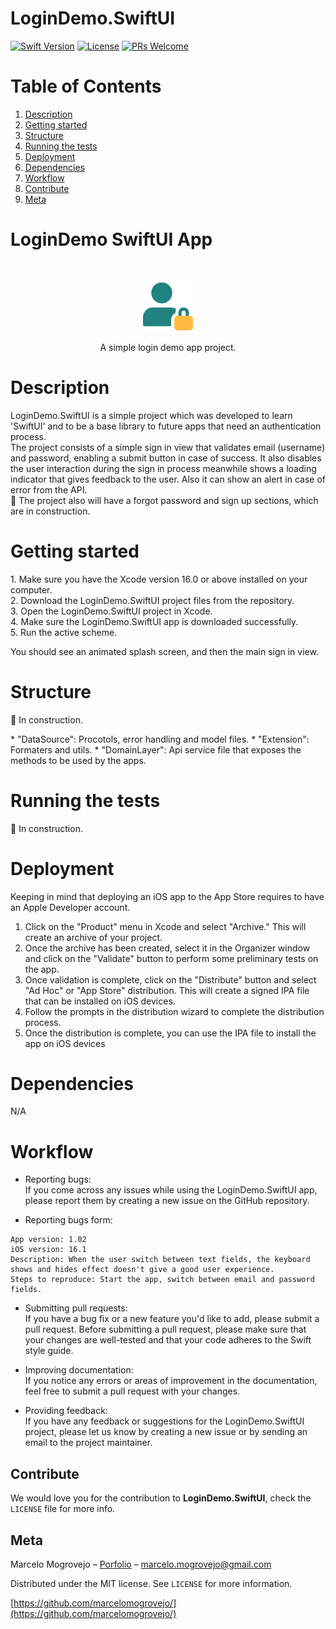 # LoginDemo.SwiftUI


[![Swift Version][swift-image]][swift-url]
[![License][license-image]][license-url]
[![PRs Welcome][pr-welcome-image]][pr-welcome-url]

# Table of Contents
1. [Description](#description)
2. [Getting started](#getting-started)
3. [Structure](#structure)
4. [Running the tests](#running-the-tests)
5. [Deployment](#deployment)
6. [Dependencies](#dependencies)
7. [Workflow](#workflow)
8. [Contribute](#Contribute)
9. [Meta](#Meta)

# LoginDemo SwiftUI App

<br />
<p align="center">
  <a href="https://github.com/marcelomogrovejo/LoginDemo.SwiftUI">
    <img src="logo-logindemo-app.png" alt="Logo" width="80" height="80">
  </a>
  <p align="center">
    A simple login demo app project.
  </p>
</p>

# Description
<p>LoginDemo.SwiftUI is a simple project which was developed to learn 'SwiftUI' and to be a base library to future apps that need an authentication process.<br>
The project consists of a simple sign in view that validates email (username) and password, enabling a submit button in case of success. It also disables the user interaction during the sign in process meanwhile shows a loading indicator that gives feedback to the user. Also it can show an alert in case of error from the API.<br>
🚧 The project also will have a forgot password and sign up sections, which are in construction.
</p>

# Getting started
<p>
1. Make sure you have the Xcode version 16.0 or above installed on your computer.<br>
2. Download the LoginDemo.SwiftUI project files from the repository.<br>
3. Open the LoginDemo.SwiftUI project in Xcode.<br>
4. Make sure the LoginDemo.SwiftUI app is downloaded successfully.<br>
5. Run the active scheme.<br>

You should see an animated splash screen, and then the main sign in view.<br>

# Structure
<p>🚧 In construction.</p> 
* "DataSource": Procotols, error handling and model files.
* "Extension": Formaters and utils.
* "DomainLayer": Api service file that exposes the methods to be used by the apps.

# Running the tests
<p>🚧 In construction.</p>

# Deployment
Keeping in mind that deploying an iOS app to the App Store requires to have an Apple Developer account.

1. Click on the "Product" menu in Xcode and select "Archive." This will create an archive of your project.
2. Once the archive has been created, select it in the Organizer window and click on the "Validate" button to perform some preliminary tests on the app.
3. Once validation is complete, click on the "Distribute" button and select "Ad Hoc" or "App Store" distribution. 
This will create a signed IPA file that can be installed on iOS devices.
4. Follow the prompts in the distribution wizard to complete the distribution process.
5. Once the distribution is complete, you can use the IPA file to install the app on iOS devices

# Dependencies
N/A

# Workflow

* Reporting bugs:<br> 
If you come across any issues while using the LoginDemo.SwiftUI app, please report them by creating a new issue on the GitHub repository.

* Reporting bugs form: <br> 
```
App version: 1.02
iOS version: 16.1
Description: When the user switch between text fields, the keyboard shows and hides effect doesn't give a good user experience.
Steps to reproduce: Start the app, switch between email and password fields.
```

* Submitting pull requests: <br> 
If you have a bug fix or a new feature you'd like to add, please submit a pull request. Before submitting a pull request, 
please make sure that your changes are well-tested and that your code adheres to the Swift style guide.

* Improving documentation: <br> 
If you notice any errors or areas of improvement in the documentation, feel free to submit a pull request with your changes.

* Providing feedback:<br> 
If you have any feedback or suggestions for the LoginDemo.SwiftUI project, please let us know by creating a new issue or by sending an email to the project maintainer.

## Contribute

We would love you for the contribution to **LoginDemo.SwiftUI**, check the ``LICENSE`` file for more info.

## Meta

Marcelo Mogrovejo – [Porfolio](https://marcelomogrovejo.gitlab.io/my-ios-portfolio/) – marcelo.mogrovejo@gmail.com

Distributed under the MIT license. See ``LICENSE`` for more information.

[https://github.com/marcelomogrovejo/](https://github.com/marcelomogrovejo/)

[swift-image]:https://img.shields.io/badge/swift-5.0-orange.svg
[swift-url]: https://swift.org/
[license-image]: https://img.shields.io/badge/License-MIT-blue.svg
[license-url]: LICENSE
[codebeat-image]: https://codebeat.co/badges/c19b47ea-2f9d-45df-8458-b2d952fe9dad
[codebeat-url]: https://codebeat.co/projects/github-com-vsouza-awesomeios-com
[pr-welcome-image]: https://img.shields.io/badge/PRs-welcome-brightgreen.svg?style=flat-square
[pr-welcome-url]: http://makeapullrequest.com
